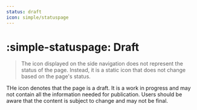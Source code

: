 ```yaml
---
status: draft
icon: simple/statuspage
---
```


# :simple-statuspage: Draft

> The icon displayed on the side navigation does not represent the status of the page. Instead, it is a static icon that does not change based on the page's status.

<span class="md-ellipsis"> THe icon <span class="md-status md-status--draft" title="Draft - work in progress"> </span> </span> denotes that the page is a draft. It is a work in progress and may not contain all the information needed for publication. Users should be aware that the content is subject to change and may not be final.

